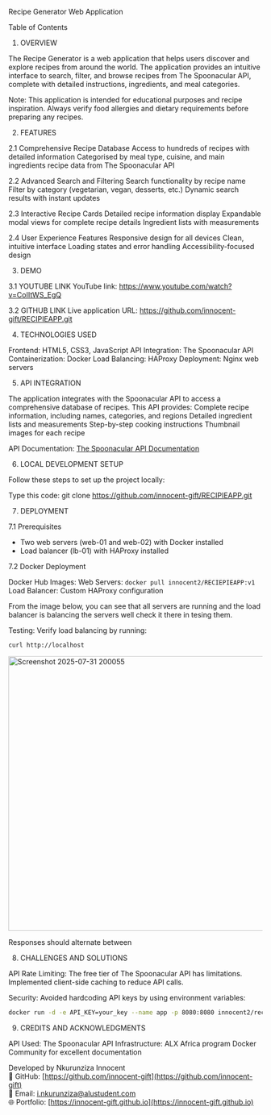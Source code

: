  Recipe Generator Web Application

 Table of Contents

 1. OVERVIEW

The Recipe Generator is a web application that helps users discover and explore recipes from around the world. The application provides an intuitive interface to search, filter, and browse recipes from The Spoonacular API, complete with detailed instructions, ingredients, and meal categories.

Note: This application is intended for educational purposes and recipe inspiration. Always verify food allergies and dietary requirements before preparing any recipes.

 2. FEATURES

 2.1 Comprehensive Recipe Database
Access to hundreds of recipes with detailed information
Categorised by meal type, cuisine, and main ingredients
  recipe data from The Spoonacular API

 2.2 Advanced Search and Filtering
Search functionality by recipe name
 Filter by category (vegetarian, vegan, desserts, etc.)
 Dynamic search results with instant updates

2.3 Interactive Recipe Cards
Detailed recipe information display
 Expandable modal views for complete recipe details
 Ingredient lists with measurements

2.4 User Experience Features
Responsive design for all devices
Clean, intuitive interface
 Loading states and error handling
 Accessibility-focused design

 3. DEMO


3.1 YOUTUBE LINK
YouTube link: https://www.youtube.com/watch?v=CoIItWS_EgQ

3.2 GITHUB LINK
Live application URL: https://github.com/innocent-gift/RECIPIEAPP.git

 4. TECHNOLOGIES USED

Frontend: HTML5, CSS3, JavaScript
API Integration: The Spoonacular API
Containerization: Docker
Load Balancing: HAProxy
Deployment: Nginx web servers

5. API INTEGRATION

The application integrates with the Spoonacular API to access a comprehensive database of recipes. This API provides:
Complete recipe information, including names, categories, and regions
Detailed ingredient lists and measurements
Step-by-step cooking instructions
Thumbnail images for each recipe

API Documentation: [The Spoonacular API Documentation](https://www.theSpoonacular.com/api.php)

6. LOCAL DEVELOPMENT SETUP

Follow these steps to set up the project locally:

Type this code: git clone https://github.com/innocent-gift/RECIPIEAPP.git

 7. DEPLOYMENT

7.1 Prerequisites
- Two web servers (web-01 and web-02) with Docker installed
- Load balancer (lb-01) with HAProxy installed

 7.2 Docker Deployment

Docker Hub Images:
Web Servers: `docker pull innocent2/RECIEPIEAPP:v1`
 Load Balancer: Custom HAProxy configuration

 From the image below, you can see that all servers are running and the load balancer is balancing the servers well check it there in tesing them.

Testing:
Verify load balancing by running:
```bash
curl http://localhost
```
<img width="2230" height="545" alt="Screenshot 2025-07-31 200055" src="https://github.com/user-attachments/assets/14f732a2-6696-42c1-abd2-35d996b7372c" />


Responses should alternate between

 8. CHALLENGES AND SOLUTIONS

API Rate Limiting: The free tier of The Spoonacular API has limitations. Implemented client-side caching to reduce API calls.

Security: Avoided hardcoding API keys by using environment variables:
```bash
docker run -d -e API_KEY=your_key --name app -p 8080:8080 innocent2/recipe-generator:v1
```

 9. CREDITS AND ACKNOWLEDGMENTS

API Used: The Spoonacular API
Infrastructure: ALX Africa program
Docker Community for excellent documentation






Developed by Nkurunziza Innocent  
🔗 GitHub: [https://github.com/innocent-gift](https://github.com/innocent-gift)  
📧 Email: i.nkurunziza@alustudent.com  
🌐 Portfolio: [https://innocent-gift.github.io](https://innocent-gift.github.io)

